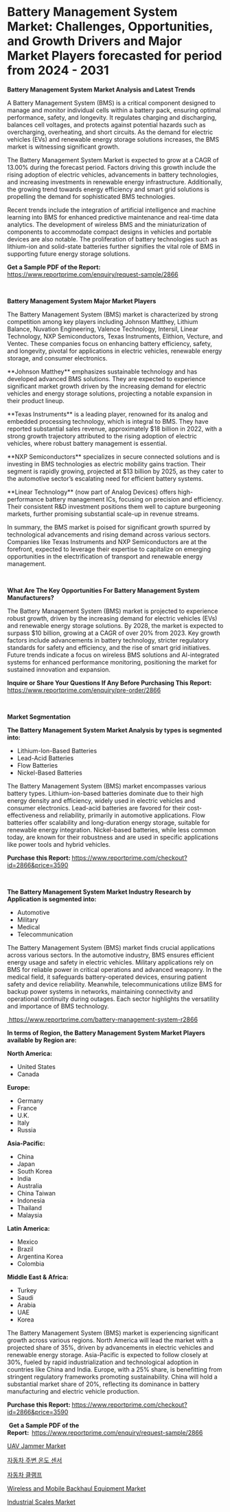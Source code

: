 <p><h1>Battery Management System Market: Challenges, Opportunities, and Growth Drivers and Major Market Players forecasted for period from 2024 - 2031</h1></p><p><strong>Battery Management System Market Analysis and Latest Trends</strong></p>
<p><p>A Battery Management System (BMS) is a critical component designed to manage and monitor individual cells within a battery pack, ensuring optimal performance, safety, and longevity. It regulates charging and discharging, balances cell voltages, and protects against potential hazards such as overcharging, overheating, and short circuits. As the demand for electric vehicles (EVs) and renewable energy storage solutions increases, the BMS market is witnessing significant growth.</p><p>The Battery Management System Market is expected to grow at a CAGR of 13.00% during the forecast period. Factors driving this growth include the rising adoption of electric vehicles, advancements in battery technologies, and increasing investments in renewable energy infrastructure. Additionally, the growing trend towards energy efficiency and smart grid solutions is propelling the demand for sophisticated BMS technologies.</p><p>Recent trends include the integration of artificial intelligence and machine learning into BMS for enhanced predictive maintenance and real-time data analytics. The development of wireless BMS and the miniaturization of components to accommodate compact designs in vehicles and portable devices are also notable. The proliferation of battery technologies such as lithium-ion and solid-state batteries further signifies the vital role of BMS in supporting future energy storage solutions.</p></p>
<p><strong>Get a Sample PDF of the Report:&nbsp;</strong> <a href="https://www.reportprime.com/enquiry/request-sample/2866">https://www.reportprime.com/enquiry/request-sample/2866</a></p>
<p>&nbsp;</p>
<p><strong>Battery Management System Major Market Players</strong></p>
<p><p>The Battery Management System (BMS) market is characterized by strong competition among key players including Johnson Matthey, Lithium Balance, Nuvation Engineering, Valence Technology, Intersil, Linear Technology, NXP Semiconductors, Texas Instruments, Elithion, Vecture, and Ventec. These companies focus on enhancing battery efficiency, safety, and longevity, pivotal for applications in electric vehicles, renewable energy storage, and consumer electronics.</p><p>**Johnson Matthey** emphasizes sustainable technology and has developed advanced BMS solutions. They are expected to experience significant market growth driven by the increasing demand for electric vehicles and energy storage solutions, projecting a notable expansion in their product lineup.</p><p>**Texas Instruments** is a leading player, renowned for its analog and embedded processing technology, which is integral to BMS. They have reported substantial sales revenue, approximately $18 billion in 2022, with a strong growth trajectory attributed to the rising adoption of electric vehicles, where robust battery management is essential.</p><p>**NXP Semiconductors** specializes in secure connected solutions and is investing in BMS technologies as electric mobility gains traction. Their segment is rapidly growing, projected at $13 billion by 2025, as they cater to the automotive sector’s escalating need for efficient battery systems.</p><p>**Linear Technology** (now part of Analog Devices) offers high-performance battery management ICs, focusing on precision and efficiency. Their consistent R&D investment positions them well to capture burgeoning markets, further promising substantial scale-up in revenue streams.</p><p>In summary, the BMS market is poised for significant growth spurred by technological advancements and rising demand across various sectors. Companies like Texas Instruments and NXP Semiconductors are at the forefront, expected to leverage their expertise to capitalize on emerging opportunities in the electrification of transport and renewable energy management.</p></p>
<p>&nbsp;</p>
<p><strong>What Are The Key Opportunities For Battery Management System Manufacturers?</strong></p>
<p><p>The Battery Management System (BMS) market is projected to experience robust growth, driven by the increasing demand for electric vehicles (EVs) and renewable energy storage solutions. By 2028, the market is expected to surpass $10 billion, growing at a CAGR of over 20% from 2023. Key growth factors include advancements in battery technology, stricter regulatory standards for safety and efficiency, and the rise of smart grid initiatives. Future trends indicate a focus on wireless BMS solutions and AI-integrated systems for enhanced performance monitoring, positioning the market for sustained innovation and expansion.</p></p>
<p><strong>Inquire or Share Your Questions If Any Before Purchasing This Report:</strong> <a href="https://www.reportprime.com/enquiry/pre-order/2866">https://www.reportprime.com/enquiry/pre-order/2866</a></p>
<p>&nbsp;</p>
<p><strong>Market Segmentation</strong></p>
<p><strong>The Battery Management System Market Analysis by types is segmented into:</strong></p>
<p><ul><li>Lithium-Ion-Based Batteries</li><li>Lead-Acid Batteries</li><li>Flow Batteries</li><li>Nickel-Based Batteries</li></ul></p>
<p><p>The Battery Management System (BMS) market encompasses various battery types. Lithium-ion-based batteries dominate due to their high energy density and efficiency, widely used in electric vehicles and consumer electronics. Lead-acid batteries are favored for their cost-effectiveness and reliability, primarily in automotive applications. Flow batteries offer scalability and long-duration energy storage, suitable for renewable energy integration. Nickel-based batteries, while less common today, are known for their robustness and are used in specific applications like power tools and hybrid vehicles.</p></p>
<p><strong>Purchase this Report:&nbsp;</strong><a href="https://www.reportprime.com/checkout?id=2866&price=3590">https://www.reportprime.com/checkout?id=2866&price=3590</a></p>
<p>&nbsp;</p>
<p><strong>The Battery Management System Market Industry Research by Application is segmented into:</strong></p>
<p><ul><li>Automotive</li><li>Military</li><li>Medical</li><li>Telecommunication</li></ul></p>
<p><p>The Battery Management System (BMS) market finds crucial applications across various sectors. In the automotive industry, BMS ensures efficient energy usage and safety in electric vehicles. Military applications rely on BMS for reliable power in critical operations and advanced weaponry. In the medical field, it safeguards battery-operated devices, ensuring patient safety and device reliability. Meanwhile, telecommunications utilize BMS for backup power systems in networks, maintaining connectivity and operational continuity during outages. Each sector highlights the versatility and importance of BMS technology.</p></p>
<p><a href="https://www.reportprime.com/battery-management-system-r2866">&nbsp;https://www.reportprime.com/battery-management-system-r2866</a></p>
<p><strong>In terms of Region, the Battery Management System Market Players available by Region are:</strong></p>
<p>
    <p> <strong> North America: </strong>
        <ul>
            <li>United States</li>
            <li>Canada</li>
        </ul>
        </p> 
    <p> <strong> Europe: </strong>
        <ul>
            <li>Germany</li>
            <li>France</li>
            <li>U.K.</li>
            <li>Italy</li>
            <li>Russia</li>
        </ul>
        </p> 
    <p> <strong> Asia-Pacific: </strong>
        <ul>
            <li>China</li>
            <li>Japan</li>
            <li>South Korea</li>
            <li>India</li>
            <li>Australia</li>
            <li>China Taiwan</li>
            <li>Indonesia</li>
            <li>Thailand</li>
            <li>Malaysia</li>
        </ul>
        </p> 
    <p> <strong> Latin America: </strong>
        <ul>
            <li>Mexico</li>
            <li>Brazil</li>
            <li>Argentina Korea</li>
            <li>Colombia</li>
        </ul>
        </p> 
    <p> <strong> Middle East & Africa: </strong>
        <ul>
            <li>Turkey</li>
            <li>Saudi</li>
            <li>Arabia</li>
            <li>UAE</li>
            <li>Korea</li>
        </ul>
    </p>
    </p>
<p><p>The Battery Management System (BMS) market is experiencing significant growth across various regions. North America will lead the market with a projected share of 35%, driven by advancements in electric vehicles and renewable energy storage. Asia-Pacific is expected to follow closely at 30%, fueled by rapid industrialization and technological adoption in countries like China and India. Europe, with a 25% share, is benefitting from stringent regulatory frameworks promoting sustainability. China will hold a substantial market share of 20%, reflecting its dominance in battery manufacturing and electric vehicle production.</p></p>
<p><strong>Purchase this Report: </strong><a href="https://www.reportprime.com/checkout?id=2866&price=3590">https://www.reportprime.com/checkout?id=2866&price=3590</a></p>
<p>&nbsp;<strong>Get a Sample PDF of the Report:&nbsp;&nbsp;</strong><a href="https://www.reportprime.com/enquiry/request-sample/2866">https://www.reportprime.com/enquiry/request-sample/2866</a></p>
<p><strong></strong></p>
<p><p><a href="https://medium.com/@sloanlkins7856/global-uav-jammer-market-trends-insights-into-growth-opportunities-and-challenges-forecasted-from-c9b943725bf0">UAV Jammer Market</a></p><p><a href="https://medium.com/@marielesch2023/%EC%9E%90%EB%8F%99%EC%B0%A8-%EC%A3%BC%EB%B3%80-%EC%98%A8%EB%8F%84-%EC%84%BC%EC%84%9C-%EC%8B%9C%EC%9E%A5-%EC%A0%84%EB%A7%9D-%EC%99%84%EC%A0%84%ED%95%9C-%EC%82%B0%EC%97%85-%EB%B6%84%EC%84%9D-2024%EB%85%84-2031%EB%85%84-1e71a5ae8e21">자동차 주변 온도 센서</a></p><p><a href="https://medium.com/@marielesch2023/%EA%B8%80%EB%A1%9C%EB%B2%8C-%EC%9E%90%EB%8F%99%EC%B0%A8-%ED%81%B4%EB%9E%A8%ED%94%84-%EC%8B%9C%EC%9E%A5-%EC%95%A0%ED%94%8C%EB%A6%AC%EC%BC%80%EC%9D%B4%EC%85%98-%EC%B5%9C%EC%A2%85-%EC%82%AC%EC%9A%A9-%EC%82%B0%EC%97%85-%EC%9C%A0%ED%98%95-%EC%9E%A5%EB%B9%84-%EB%B0%8F-%EC%A7%80%EC%97%AD%EC%97%90-%EB%8C%80%ED%95%9C-%EC%A7%91%EC%A4%91-%EB%B6%84%EC%84%9D-%EB%B0%8F-%EC%98%88%EC%B8%A1-2024-2031-d5be59a302b6">자동차 클램프</a></p><p><a href="https://issuu.com/reportprime-2/docs/wireless-and-mobile-backhaul-equipment-market-size">Wireless and Mobile Backhaul Equipment Market</a></p><p><a href="https://medium.com/@sloanlkins7856/insights-into-the-industrial-scales-market-market-players-market-size-geographical-regions-and-35ef0b5d8ec4">Industrial Scales Market</a></p></p>